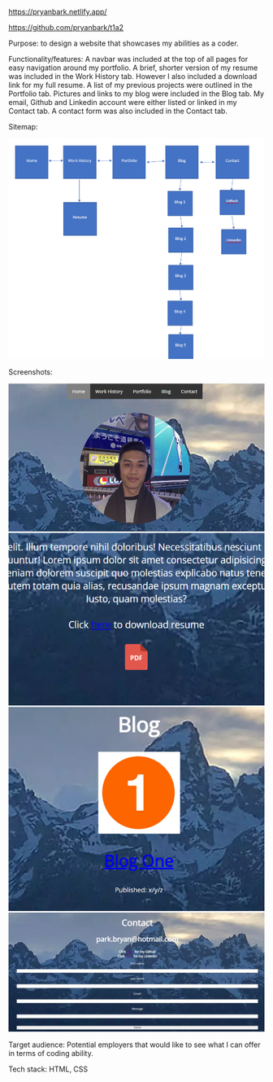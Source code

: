https://pryanbark.netlify.app/

https://github.com/pryanbark/t1a2

Purpose: to design a website that showcases my abilities as a coder.

Functionality/features: A navbar was included at the top of all pages for easy navigation around my portfolio. A brief, shorter version of my resume was included in the Work History tab. However I also included a download link for my full resume. A list of my previous projects were outlined in the Portfolio tab. Pictures and links to my blog were included in the Blog tab. My email, Github and Linkedin account were either listed or linked in my Contact tab. A contact form was also included in the Contact tab.

Sitemap:

<img src="img/sitemap.png" alt="sitemap">

Screenshots:

<img src="img/navbar.png" alt="navbar">

<img src="img/resume-dl.png" alt="resume-dl">

<img src="img/blog-link.png" alt="blog-link">

<img src="img/contact-form.png" alt="contact-form">

Target audience: Potential employers that would like to see what I can offer in terms of coding ability.

Tech stack: HTML, CSS